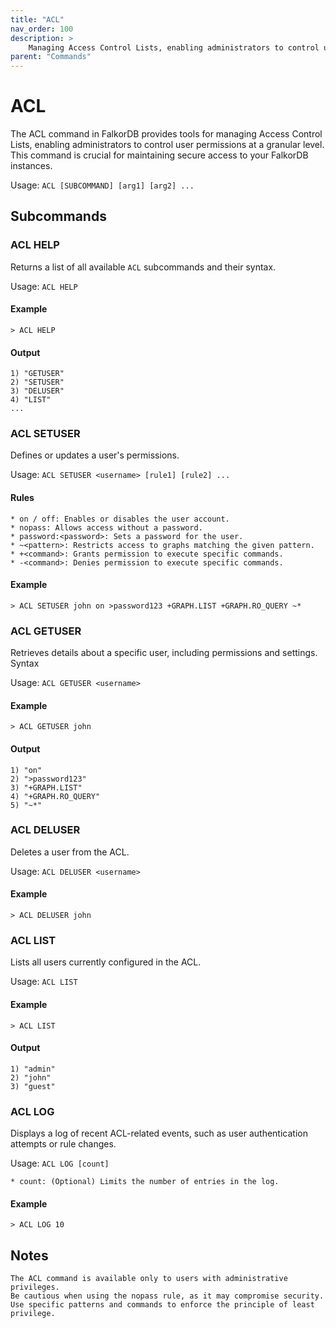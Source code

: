 ```yaml
---
title: "ACL"
nav_order: 100
description: >
    Managing Access Control Lists, enabling administrators to control user permissions at a granular level
parent: "Commands"    
---
```


# ACL

The ACL command in FalkorDB provides tools for managing Access Control Lists, 
enabling administrators to control user permissions at a granular level. 
This command is crucial for maintaining secure access to your FalkorDB instances.

Usage: `ACL [SUBCOMMAND] [arg1] [arg2] ...`

## Subcommands

### ACL HELP

Returns a list of all available `ACL` subcommands and their syntax.

Usage: `ACL HELP`

#### Example

```
> ACL HELP
```

#### Output

```
1) "GETUSER"
2) "SETUSER"
3) "DELUSER"
4) "LIST"
...
```

### ACL SETUSER

Defines or updates a user's permissions.

Usage: `ACL SETUSER <username> [rule1] [rule2] ...`

#### Rules

    * on / off: Enables or disables the user account.
    * nopass: Allows access without a password.
    * password:<password>: Sets a password for the user.
    * ~<pattern>: Restricts access to graphs matching the given pattern.
    * +<command>: Grants permission to execute specific commands.
    * -<command>: Denies permission to execute specific commands.

#### Example

```
> ACL SETUSER john on >password123 +GRAPH.LIST +GRAPH.RO_QUERY ~*
```

### ACL GETUSER

Retrieves details about a specific user, including permissions and settings.
Syntax

Usage: `ACL GETUSER <username>`

#### Example

```
> ACL GETUSER john
```

#### Output

```
1) "on"
2) ">password123"
3) "+GRAPH.LIST"
4) "+GRAPH.RO_QUERY"
5) "~*"
```

### ACL DELUSER

Deletes a user from the ACL.

Usage: `ACL DELUSER <username>`

#### Example

```
> ACL DELUSER john
```

### ACL LIST

Lists all users currently configured in the ACL.

Usage: `ACL LIST`

#### Example

```
> ACL LIST
```

#### Output

```
1) "admin"
2) "john"
3) "guest"
```

### ACL LOG

Displays a log of recent ACL-related events, such as user authentication attempts or rule changes.

Usage: `ACL LOG [count]`

    * count: (Optional) Limits the number of entries in the log.

#### Example

```
> ACL LOG 10
```

## Notes

    The ACL command is available only to users with administrative privileges.
    Be cautious when using the nopass rule, as it may compromise security.
    Use specific patterns and commands to enforce the principle of least privilege.
